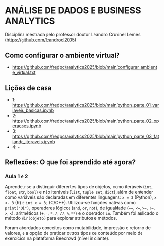 # ANÁLISE DE DADOS E BUSINESS ANALYTICS

Disciplina mestrada pelo professor doutor Leandro Cruvinel Lemes (https://github.com/leandrocl2005)

## Como configurar o ambiente virtual?

- https://github.com/fredpc/analytics2025/blob/main/configurar_ambiente_virtual.txt

## Lições de casa

- 1: https://github.com/fredpc/analytics2025/blob/main/python_parte_01_variaveis_basicas.ipynb
- 2: https://github.com/fredpc/analytics2025/blob/main/python_parte_02_operacoes.ipynb
- 3: https://github.com/fredpc/analytics2025/blob/main/python_parte_03_fatiando_iteraveis.ipynb
- 4: -

## Reflexões: O que foi aprendido até agora?

### Aula 1 e 2
Aprendeu-se a distinguir diferentes tipos de objetos, como iteráveis (`int`, `float`, `str`, `bool`) e não iteráveis (`list`, `tuple`, `set`, `dict`), além de entender como variáveis são declaradas em diferentes linguagens: `x = 3` (Python), `x <- 3` (R) e `int x = 3;` (C/C++). Utilizou-se funções nativas como `print("Oi")`, operadores lógicos (`and`, `or`, `not`), de igualdade (`==`, `<=`, `>=`, `!=`, `>`, `<`), aritméticos (`+`, `-`, `*`, `/`, `//`, `%`, `**`) e o operador `in`. Também foi aplicado o método `dir(objeto)` para explorar atributos e métodos.

Foram abordados conceitos como mutabilidade, impressão e retorno de valores, e a opção de praticar outros tipos de conteúdo por meio de exercícios na plataforma Beecrowd (nível iniciante).
